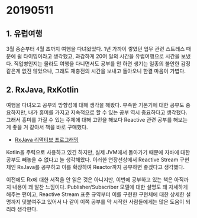 # 20190511
## 1. 유럽여행
3월 중순부터 4월 초까지 여행을 다녀왔었다. 1년 가까이 쌓였던 업무 관련 스트레스 때문에 쉴 타이밍이라고 생각했고, 과감하게 20여 일의 시간을 유럽여행으로 시간을 보냈다. 직업병인지는 몰라도 여행을 다니면서도 공부를 안 하면 생기는 일종의 불안한 감정 같은게 없진 않았으나, 그래도 재충전의 시간을 보내고 돌아오니 한결 마음이 가볍다.


## 2. RxJava, RxKotlin
여행을 다녀오고 공부의 방향성에 대해 생각을 해봤다. 부족한 기본기에 대한 공부도 중요하지만, 내가 흥미를 가지고 지속적으로 할 수 있는 공부 역시 중요하다고 생각했다. 그래서 흥미를 가질 수 있는 주제에 대해 고민을 해보다 Reactive 관련 공부를 해보는 게 좋을 거 같아서 책을 바로 구매했다. 

- [RxJava 리액티브 프로그래밍](https://book.naver.com/bookdb/book_detail.nhn?bid=14689555)

Kotlin을 주력으로 사용하고 있긴 하지만, 실제 JVM에서 돌아가기 때문에 자바에 대한 공부도 빼놓을 수 없다고 늘 생각해왔다. 이러한 연장선상에서 Reactive Stream 구현체인 RxJava를 공부하고 이를 확장하여 Reactor까지 공부하면 좋겠다고 생각했다.

이전에도 Rx에 대한 서적을 안 읽은 것은 아니지만, 이번에 공부하고 있는 책은 아직까지 내용이 꽤 알찬 느낌이다. Publisher/Subscriber 모델에 대한 설명도 꽤 자세하게 해주는 편이고, Reactive Stream 표준 규약부터 이를 구현한 구현체에 대한 상세한 설명까지 덧붙여주고 있어서 나 같이 이쪽 공부를 막 시작한 사람들에게는 많은 도움이 되리라 생각한다.





